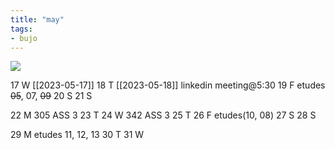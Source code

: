 ```yaml
---
title: "may"
tags: 
- bujo
---
```


![](https://i.imgur.com/N8S8mAZ.png)

17 W	[[2023-05-17]]
18 T	 [[2023-05-18]] linkedin meeting@5:30
19 F	etudes ~~05~~, 07, ~~09~~
20 S
21 S 	

22 M	305 ASS 3
23 T
24 W	342 ASS 3
25 T
26 F	etudes(10, 08)
27 S
28 S

29 M	etudes 11, 12, 13
30 T
31 W
